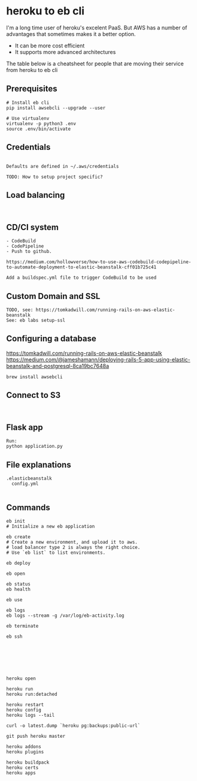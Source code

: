 heroku to eb cli
================

I'm a long time user of heroku's excelent PaaS. But AWS has a number of advantages that sometimes makes it a better option.

- It can be more cost efficient
- It supports more advanced architectures

The table below is a cheatsheet for people that are moving their service from heroku to eb cli 

Prerequisites
-------------
```
# Install eb cli
pip install awsebcli --upgrade --user

# Use virtualenv
virtualenv -p python3 .env
source .env/bin/activate
```

Credentials
------------
```

Defaults are defined in ~/.aws/credentials

TODO: How to setup project specific?

```

Load balancing
--------------
```


```

CD/CI system
------------
```
- CodeBuild
- CodePipeline
- Push to github.

https://medium.com/hollowverse/how-to-use-aws-codebuild-codepipeline-to-automate-deployment-to-elastic-beanstalk-cff01b725c41

Add a buildspec.yml file to trigger CodeBuild to be used
```

Custom Domain and SSL
---------------------
```
TODO, see: https://tomkadwill.com/running-rails-on-aws-elastic-beanstalk
See: eb labs setup-ssl
```

Configuring a database
------------------------

https://tomkadwill.com/running-rails-on-aws-elastic-beanstalk
https://medium.com/@jameshamann/deploying-rails-5-app-using-elastic-beanstalk-and-postgresql-8ca19bc7648a

```
brew install awsebcli
```



Connect to S3
-------------
```


```

Flask app
---------
```
Run:
python application.py
```

File explanations
-----------------
```
.elasticbeanstalk
  config.yml


```

Commands
--------

```
eb init
# Initialize a new eb application

eb create
# Create a new environment, and upload it to aws.
# load balancer type 2 is always the right choice.
# Use `eb list` to list environments.

eb deploy

eb open

eb status
eb health

eb use

eb logs
eb logs --stream -g /var/log/eb-activity.log

eb terminate

eb ssh







heroku open

heroku run 
heroku run:detached

heroku restart
heroku config
heroku logs --tail

curl -o latest.dump `heroku pg:backups:public-url`

git push heroku master

heroku addons
heroku plugins

heroku buildpack
heroku certs
heroku apps
```
